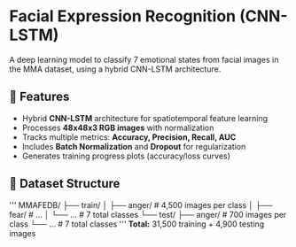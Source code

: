 # Facial Expression Recognition (CNN-LSTM)

A deep learning model to classify 7 emotional states from facial images in the MMA dataset, using a hybrid CNN-LSTM architecture.

## 🚀 Features
- Hybrid **CNN-LSTM** architecture for spatiotemporal feature learning
- Processes **48x48x3 RGB images** with normalization
- Tracks multiple metrics: **Accuracy, Precision, Recall, AUC**
- Includes **Batch Normalization** and **Dropout** for regularization
- Generates training progress plots (accuracy/loss curves)

## 📁 Dataset Structure
'''
MMAFEDB/
├── train/
│ ├── anger/ # 4,500 images per class
│ ├── fear/ # ...
│ └── ... # 7 total classes
└── test/
├── anger/ # 700 images per class
└── ... # 7 total classes
'''
**Total:** 31,500 training + 4,900 testing images
